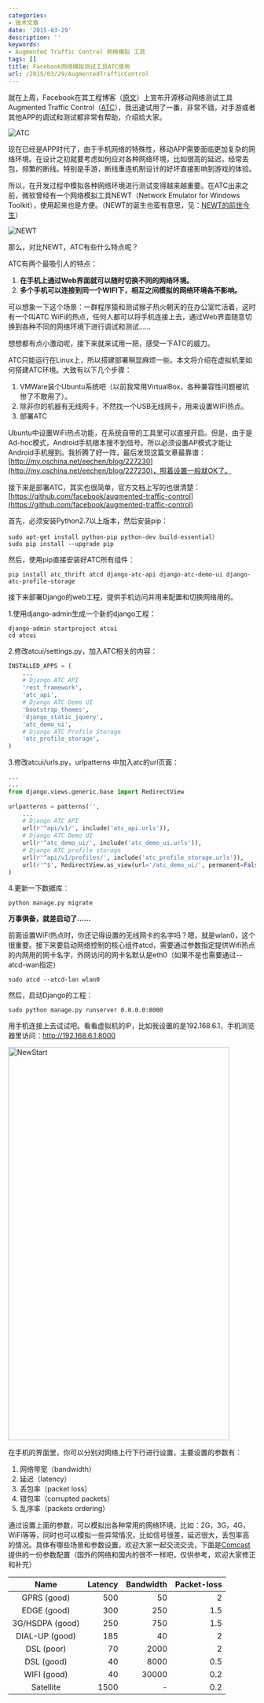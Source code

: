 ```yaml
---
categories:
- 技术文章
date: '2015-03-29'
description: ''
keywords:
- Augmented Traffic Control 网络模拟 工具
tags: []
title: Facebook网络模拟测试工具ATC使用
url: /2015/03/29/AugmentedTrafficControl
---
```



就在上周，Facebook在其工程博客（[原文](https://code.facebook.com/posts/1561127100804165/augmented-traffic-control-a-tool-to-simulate-network-conditions/)）上宣布开源移动网络测试工具Augmented Traffic Control（[ATC](https://github.com/facebook/augmented-traffic-control)），我迅速试用了一番，非常不错，对手游或者其他APP的调试和测试都非常有帮助，介绍给大家。

<!--more-->

![ATC](https://mmbiz.qlogo.cn/mmbiz/otHvoL6neeItlTepjqhK1AVR73sOJicqy0kFRDzrtvVCw81xFH0wrZgH0ibYljADibliaWsKib6lHaba2Jials5poc2Q/0)

现在已经是APP时代了，由于手机网络的特殊性，移动APP需要面临更加复杂的网络环境。在设计之初就要考虑如何应对各种网络环境，比如很高的延迟，经常丢包，频繁的断线。特别是手游，断线重连机制设计的好坏直接影响到游戏的体验。

所以，在开发过程中模拟各种网络环境进行测试变得越来越重要。在ATC出来之前，微软曾经有一个网络模拟工具NEWT（Network Emulator for Windows Toolkit），使用起来也是方便。（NEWT的诞生也蛮有意思，见：[NEWT的前世今生](http://blog.sina.com.cn/s/blog_4caedc7a0100g9y6.html)）

![NEWT](https://mmbiz.qlogo.cn/mmbiz/otHvoL6neeItlTepjqhK1AVR73sOJicqyfvibaiciciaXjY6BBa4fqtMJwGibwKzQjELwJ9vQk6PhicIoweFP5pS7NDjw/0)

那么，对比NEWT，ATC有些什么特点呢？

ATC有两个最吸引人的特点：

1. **在手机上通过Web界面就可以随时切换不同的网络环境。**
1. **多个手机可以连接到同一个WIFI下，相互之间模拟的网络环境各不影响。**

可以想象一下这个场景：一群程序猿和测试猴子热火朝天的在办公室忙活着，这时有一个叫ATC WiFi的热点，任何人都可以将手机连接上去，通过Web界面随意切换到各种不同的网络环境下进行调试和测试……

想想都有点小激动呢，接下来就来试用一把，感受一下ATC的威力。

ATC只能运行在Linux上，所以搭建部署稍显麻烦一些。本文将介绍在虚拟机里如何搭建ATC环境。大致有以下几个步骤：

1. VMWare装个Ubuntu系统吧（以前我常用VirtualBox，各种兼容性问题被坑惨了不敢用了）。
1. 除非你的机器有无线网卡，不然找一个USB无线网卡，用来设置WIFI热点。
1. 部署ATC

Ubuntu中设置WiFi热点功能，在系统自带的工具里可以直接开启。但是，由于是Ad-hoc模式，Android手机根本搜不到信号。所以必须设置AP模式才能让Android手机搜到。我折腾了好一阵，最后发现这篇文章最靠谱：[http://my.oschina.net/eechen/blog/227230](http://my.oschina.net/eechen/blog/227230)，照着设置一般就OK了。

接下来是部署ATC，其实也很简单，官方文档上写的也很清楚：[https://github.com/facebook/augmented-traffic-control](https://github.com/facebook/augmented-traffic-control)

首先，必须安装Python2.7以上版本，然后安装pip：

```
sudo apt-get install python-pip python-dev build-essential）
sudo pip install --upgrade pip 
```

然后，使用pip直接安装好ATC所有组件：

```
pip install atc_thrift atcd django-atc-api django-atc-demo-ui django-atc-profile-storage
```

接下来部署Django的web工程，提供手机访问并用来配置和切换网络用的。

1.使用django-admin生成一个新的django工程：

```
django-admin startproject atcui
cd atcui
```

2.修改atcui/settings.py，加入ATC相关的内容：

``` python 
INSTALLED_APPS = (
    ...
    # Django ATC API
    'rest_framework',
    'atc_api',
    # Django ATC Demo UI
    'bootstrap_themes',
    'django_static_jquery',
    'atc_demo_ui',
    # Django ATC Profile Storage
    'atc_profile_storage',
)
```

3.修改atcui/urls.py，urlpatterns 中加入atc的url页面：

``` python
...
...
from django.views.generic.base import RedirectView
 
urlpatterns = patterns('',
    ...
    # Django ATC API
    url(r'^api/v1/', include('atc_api.urls')),
    # Django ATC Demo UI
    url(r'^atc_demo_ui/', include('atc_demo_ui.urls')),
    # Django ATC profile storage
    url(r'^api/v1/profiles/', include('atc_profile_storage.urls')),
    url(r'^$', RedirectView.as_view(url='/atc_demo_ui/', permanent=False)),
)
```

4.更新一下数据库：

```
python manage.py migrate
```

**万事俱备，就差启动了……**

前面设置WiFI热点时，你还记得设置的无线网卡的名字吗？嗯，就是wlan0，这个很重要。接下来要启动网络控制的核心组件atcd，需要通过参数指定提供Wifi热点的内网用的网卡名字，外网访问的网卡名默认是eth0（如果不是也需要通过--atcd-wan指定）

```
sudo atcd --atcd-lan wlan0
```

然后，启动Django的工程：

```
sudo python manage.py runserver 0.0.0.0:8000
```

用手机连接上去试试吧。看看虚拟机的IP，比如我设置的是192.168.6.1，手机浏览器里访问：http://192.168.6.1:8000

<img src="https://mmbiz.qlogo.cn/mmbiz/otHvoL6neeItlTepjqhK1AVR73sOJicqycIPjpq7icu4ic5n5RlBZ4RXx6TsWKGYvpIp2Cxz4oiaN0yjlic5j298EYQ/0" alt="NewStart" width="450" height="800" />

在手机的界面里，你可以分别对网络上行下行进行设置，主要设置的参数有：

1. 网络带宽（bandwidth）
1. 延迟（latency）
1. 丢包率（packet loss）
1. 错包率（corrupted packets）
1. 乱序率（packets ordering）

通过设置上面的参数，可以模拟出各种常用的网络环境，比如：2G，3G，4G，WiFi等等，同时也可以模拟一些异常情况，比如信号很差，延迟很大，丢包率高的情况。具体有哪些场景和参数设置，欢迎大家一起交流交流，下面是[Comcast](https://github.com/tylertreat/Comcast)提供的一份参数配置（国外的网络和国内的很不一样吧，仅供参考，欢迎大家修正和补充）

<table>
<thead>
<tr>
<th align="center">Name</th>
<th align="right">Latency</th>
<th align="right">Bandwidth</th>
<th align="right">Packet-loss</th>
</tr>
</thead>
<tbody>
<tr>
<td align="center">GPRS (good)</td>
<td align="right">500</td>
<td align="right">50</td>
<td align="right">2</td>
</tr>
<tr>
<td align="center">EDGE (good)</td>
<td align="right">300</td>
<td align="right">250</td>
<td align="right">1.5</td>
</tr>
<tr>
<td align="center">3G/HSDPA (good)</td>
<td align="right">250</td>
<td align="right">750</td>
<td align="right">1.5</td>
</tr>
<tr>
<td align="center">DIAL-UP (good)</td>
<td align="right">185</td>
<td align="right">40</td>
<td align="right">2</td>
</tr>
<tr>
<td align="center">DSL (poor)</td>
<td align="right">70</td>
<td align="right">2000</td>
<td align="right">2</td>
</tr>
<tr>
<td align="center">DSL (good)</td>
<td align="right">40</td>
<td align="right">8000</td>
<td align="right">0.5</td>
</tr>
<tr>
<td align="center">WIFI (good)</td>
<td align="right">40</td>
<td align="right">30000</td>
<td align="right">0.2</td>
</tr>
<tr>
<td align="center">Satellite</td>
<td align="right">1500</td>
<td align="right">-</td>
<td align="right">0.2</td>
</tr>
</tbody>
</table>
